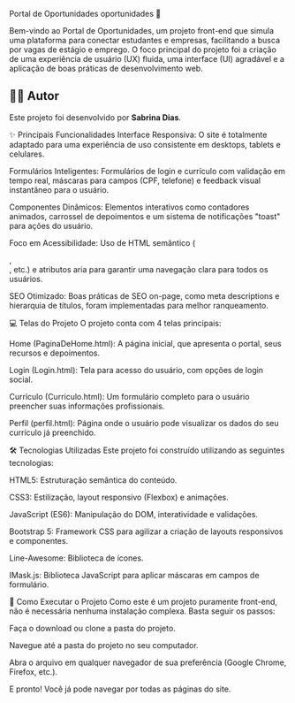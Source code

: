 Portal de Oportunidades oportunidades 🚀

Bem-vindo ao Portal de Oportunidades, um projeto front-end que simula uma plataforma para conectar estudantes e empresas, facilitando a busca por vagas de estágio e emprego. O foco principal do projeto foi a criação de uma experiência de usuário (UX) fluida, uma interface (UI) agradável e a aplicação de boas práticas de desenvolvimento web.

## 👨‍💻 Autor
Este projeto foi desenvolvido por **Sabrina Dias**.

✨ Principais Funcionalidades
Interface Responsiva: O site é totalmente adaptado para uma experiência de uso consistente em desktops, tablets e celulares.

Formulários Inteligentes: Formulários de login e currículo com validação em tempo real, máscaras para campos (CPF, telefone) e feedback visual instantâneo para o usuário.

Componentes Dinâmicos: Elementos interativos como contadores animados, carrossel de depoimentos e um sistema de notificações "toast" para ações do usuário.

Foco em Acessibilidade: Uso de HTML semântico (<section>, <main>, etc.) e atributos aria para garantir uma navegação clara para todos os usuários.

SEO Otimizado: Boas práticas de SEO on-page, como meta descriptions e hierarquia de títulos, foram implementadas para melhor ranqueamento.

💻 Telas do Projeto
O projeto conta com 4 telas principais:

Home (PaginaDeHome.html): A página inicial, que apresenta o portal, seus recursos e depoimentos.

Login (Login.html): Tela para acesso do usuário, com opções de login social.

Currículo (Curriculo.html): Um formulário completo para o usuário preencher suas informações profissionais.

Perfil (perfil.html): Página onde o usuário pode visualizar os dados do seu currículo já preenchido.

🛠️ Tecnologias Utilizadas
Este projeto foi construído utilizando as seguintes tecnologias:

HTML5: Estruturação semântica do conteúdo.

CSS3: Estilização, layout responsivo (Flexbox) e animações.

JavaScript (ES6): Manipulação do DOM, interatividade e validações.

Bootstrap 5: Framework CSS para agilizar a criação de layouts responsivos e componentes.

Line-Awesome: Biblioteca de ícones.

IMask.js: Biblioteca JavaScript para aplicar máscaras em campos de formulário.

🚀 Como Executar o Projeto
Como este é um projeto puramente front-end, não é necessária nenhuma instalação complexa. Basta seguir os passos:

Faça o download ou clone a pasta do projeto.

Navegue até a pasta do projeto no seu computador.

Abra o arquivo em qualquer navegador de sua preferência (Google Chrome, Firefox, etc.).

E pronto! Você já pode navegar por todas as páginas do site.
